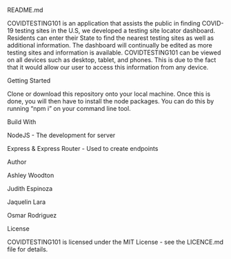 README.md

COVIDTESTING101 is an application that assists the public in finding COVID-19 testing sites in the U.S, we developed a testing site locator dashboard. Residents can enter their State to find the nearest testing sites as well as additional information. The dashboard will continually be edited as more testing sites and information is available. COVIDTESTING101 can be viewed on all devices such as desktop, tablet, and phones. This is due to the fact that it would allow our user to access this information from any device.

Getting Started

Clone or download this repository onto your local machine. Once this is done, you will then have to install the node packages. You can do this by running “npm i” on your command line tool.

Build With

NodeJS - The development for server

Express & Express Router - Used to create endpoints

Author

Ashley Woodton

Judith Espinoza

Jaquelin Lara

Osmar Rodriguez

License

COVIDTESTING101 is licensed under the MIT License - see the LICENCE.md file for details.
